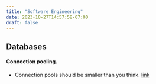 ```yaml
---
title: "Software Engineering"
date: 2023-10-27T14:57:58-07:00
draft: false
---
```


## Databases
#### Connection pooling.
* Connection pools should be smaller than you think. [link](https://github.com/brettwooldridge/HikariCP/wiki/About-Pool-Sizing)
